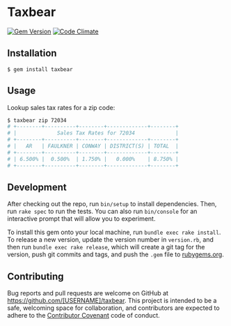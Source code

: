 # Taxbear

[![Gem Version](https://badge.fury.io/rb/taxbear.svg)](https://badge.fury.io/rb/taxbear)
[![Code Climate](https://codeclimate.com/github/jcypret/taxbear/badges/gpa.svg)](https://codeclimate.com/github/jcypret/taxbear)

## Installation

    $ gem install taxbear

## Usage

Lookup sales tax rates for a zip code:

```bash
$ taxbear zip 72034
# +--------+----------+--------+-------------+--------+
# |             Sales Tax Rates for 72034             |
# +--------+----------+--------+-------------+--------+
# |   AR   | FAULKNER | CONWAY | DISTRICT(S) | TOTAL  |
# +--------+----------+--------+-------------+--------+
# | 6.500% |  0.500%  | 1.750% |   0.000%    | 8.750% |
# +--------+----------+--------+-------------+--------+
```

## Development

After checking out the repo, run `bin/setup` to install dependencies. Then, run `rake spec` to run the tests. You can also run `bin/console` for an interactive prompt that will allow you to experiment.

To install this gem onto your local machine, run `bundle exec rake install`. To release a new version, update the version number in `version.rb`, and then run `bundle exec rake release`, which will create a git tag for the version, push git commits and tags, and push the `.gem` file to [rubygems.org](https://rubygems.org).

## Contributing

Bug reports and pull requests are welcome on GitHub at https://github.com/[USERNAME]/taxbear. This project is intended to be a safe, welcoming space for collaboration, and contributors are expected to adhere to the [Contributor Covenant](http://contributor-covenant.org) code of conduct.
